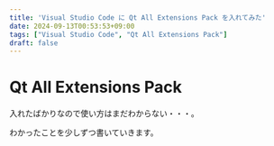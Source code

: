 ```yaml
---
title: 'Visual Studio Code に Qt All Extensions Pack を入れてみた'
date: 2024-09-13T00:53:53+09:00
tags: ["Visual Studio Code", "Qt All Extensions Pack"]
draft: false
---
```


# Qt All Extensions Pack

入れたばかりなので使い方はまだわからない・・・。

わかったことを少しずつ書いていきます。